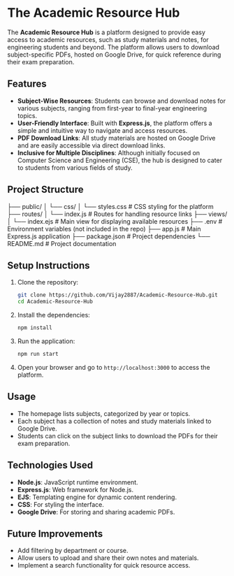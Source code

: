 # The Academic Resource Hub

The **Academic Resource Hub** is a platform designed to provide easy access to academic resources, such as study materials and notes, for engineering students and beyond. The platform allows users to download subject-specific PDFs, hosted on Google Drive, for quick reference during their exam preparation.

## Features

- **Subject-Wise Resources**: Students can browse and download notes for various subjects, ranging from first-year to final-year engineering topics.
- **User-Friendly Interface**: Built with **Express.js**, the platform offers a simple and intuitive way to navigate and access resources.
- **PDF Download Links**: All study materials are hosted on Google Drive and are easily accessible via direct download links.
- **Inclusive for Multiple Disciplines**: Although initially focused on Computer Science and Engineering (CSE), the hub is designed to cater to students from various fields of study.

## Project Structure

├── public/ │ └── css/ │ └── styles.css # CSS styling for the platform ├── routes/ │ └── index.js # Routes for handling resource links ├── views/ │ └── index.ejs # Main view for displaying available resources ├── .env # Environment variables (not included in the repo) ├── app.js # Main Express.js application ├── package.json # Project dependencies └── README.md # Project documentation


## Setup Instructions

1. Clone the repository:

    ```bash
    git clone https://github.com/Vijay2887/Academic-Resource-Hub.git
    cd Academic-Resource-Hub
    ```

2. Install the dependencies:

    ```bash
    npm install
    ```

3. Run the application:

    ```bash
    npm run start
    ```

4. Open your browser and go to `http://localhost:3000` to access the platform.

## Usage

- The homepage lists subjects, categorized by year or topics.
- Each subject has a collection of notes and study materials linked to Google Drive.
- Students can click on the subject links to download the PDFs for their exam preparation.

## Technologies Used

- **Node.js**: JavaScript runtime environment.
- **Express.js**: Web framework for Node.js.
- **EJS**: Templating engine for dynamic content rendering.
- **CSS**: For styling the interface.
- **Google Drive**: For storing and sharing academic PDFs.

## Future Improvements

- Add filtering by department or course.
- Allow users to upload and share their own notes and materials.
- Implement a search functionality for quick resource access.


